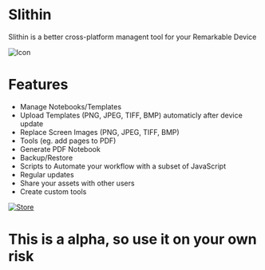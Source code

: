 # Slithin
Slithin is a better cross-platform managent tool for your Remarkable Device

![Icon](https://user-images.githubusercontent.com/4117602/128601982-3c113838-cd28-49e0-999b-ab9cbe024ed1.png)

# Features
* Manage Notebooks/Templates
* Upload Templates (PNG, JPEG, TIFF, BMP) automaticly after device update
* Replace Screen Images (PNG, JPEG, TIFF, BMP)
* Tools (eg. add pages to PDF)
* Generate PDF Notebook
* Backup/Restore
* Scripts to Automate your workflow with a subset of JavaScript
* Regular updates
* Share your assets with other users
* Create custom tools

[![Store](https://developer.microsoft.com/store/badges/images/English_get-it-from-MS.png)](http:///www.microsoft.com/store/apps/9PKXTCBN8MQ8?cid=storebadge&ocid=badge)
# This is a alpha, so use it on your own risk
